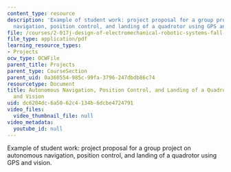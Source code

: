 ```yaml
---
content_type: resource
description: 'Example of student work: project proposal for a group project on autonomous
  navigation, position control, and landing of a quadrotor using GPS and vision.'
file: /courses/2-017j-design-of-electromechanical-robotic-systems-fall-2009/dc6204dc6a5062c4134b6dcbe4724791_MIT2_017JF09_sw1_proposal.pdf
file_type: application/pdf
learning_resource_types:
- Projects
ocw_type: OCWFile
parent_title: Projects
parent_type: CourseSection
parent_uid: 0a360554-985c-99fa-3796-247dbdb86c74
resourcetype: Document
title: Autonomous Navigation, Position Control, and Landing of a Quadrotor Using GPS
  and Vision
uid: dc6204dc-6a50-62c4-134b-6dcbe4724791
video_files:
  video_thumbnail_file: null
video_metadata:
  youtube_id: null
---
```

Example of student work: project proposal for a group project on autonomous navigation, position control, and landing of a quadrotor using GPS and vision.

